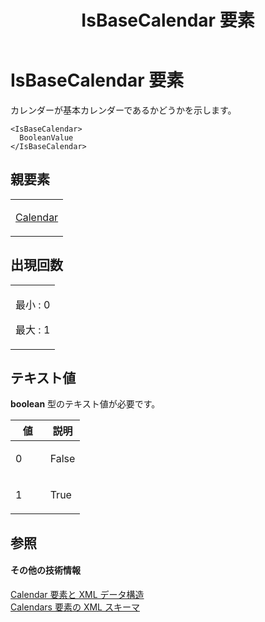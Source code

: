 ﻿---
title: IsBaseCalendar 要素
TOCTitle: IsBaseCalendar 要素
ms:assetid: 9e0570d7-1d10-4950-8149-83fe5d7bf023
ms:mtpsurl: https://msdn.microsoft.com/ja-jp/library/Bb968610(v=office.12)
ms:contentKeyID: 16743299
ms.date: 06/30/2008
mtps_version: v=office.12
ms.translationtype: HT
---

# IsBaseCalendar 要素

カレンダーが基本カレンダーであるかどうかを示します。

    <IsBaseCalendar>
      BooleanValue
    </IsBaseCalendar>

## 親要素

<table>
<colgroup>
<col style="width: 100%" />
</colgroup>
<tbody>
<tr class="odd">
<td><p><a href="calendar-element.md">Calendar</a></p></td>
</tr>
</tbody>
</table>


## 出現回数


<table>
<colgroup>
<col style="width: 100%" />
</colgroup>
<tbody>
<tr class="odd">
<td><p>最小 : 0</p>
<p>最大 : 1</p></td>
</tr>
</tbody>
</table>


## テキスト値

**boolean** 型のテキスト値が必要です。

<table>
<colgroup>
<col style="width: 50%" />
<col style="width: 50%" />
</colgroup>
<thead>
<tr class="header">
<th>値</th>
<th>説明</th>
</tr>
</thead>
<tbody>
<tr class="odd">
<td><p>0</p></td>
<td><p>False</p></td>
</tr>
<tr class="even">
<td><p>1</p></td>
<td><p>True</p></td>
</tr>
</tbody>
</table>


## 参照

#### その他の技術情報

[Calendar 要素と XML データ構造](calendar-elements-and-xml-structure.md)  
[Calendars 要素の XML スキーマ](xml-schema-for-the-calendars-element.md)

